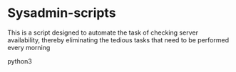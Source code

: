 # Sysadmin-scripts
This is a script designed to automate the task of checking server availability, thereby eliminating the tedious tasks that need to be performed every morning

  python3
